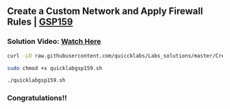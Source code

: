 
##  Create a Custom Network and Apply Firewall Rules | [GSP159](https://www.cloudskillsboost.google/focuses/102551?parent=catalog)

###  **Solution Video:** [Watch Here](https://youtu.be/Lz6WptOwb68)



```bash
curl -LO raw.githubusercontent.com/quiccklabs/Labs_solutions/master/Create%20a%20Custom%20Network%20and%20Apply%20Firewall%20Rules/quicklabgsp159.sh

sudo chmod +x quicklabgsp159.sh

./quicklabgsp159.sh
```


### Congratulations!!














